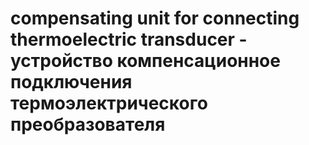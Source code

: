 # compensating unit for connecting thermoelectric transducer - устройство компенсационное подключения термоэлектрического преобразователя
